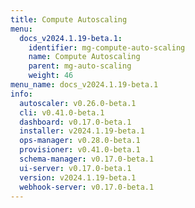 ```yaml
---
title: Compute Autoscaling
menu:
  docs_v2024.1.19-beta.1:
    identifier: mg-compute-auto-scaling
    name: Compute Autoscaling
    parent: mg-auto-scaling
    weight: 46
menu_name: docs_v2024.1.19-beta.1
info:
  autoscaler: v0.26.0-beta.1
  cli: v0.41.0-beta.1
  dashboard: v0.17.0-beta.1
  installer: v2024.1.19-beta.1
  ops-manager: v0.28.0-beta.1
  provisioner: v0.41.0-beta.1
  schema-manager: v0.17.0-beta.1
  ui-server: v0.17.0-beta.1
  version: v2024.1.19-beta.1
  webhook-server: v0.17.0-beta.1
---
```


